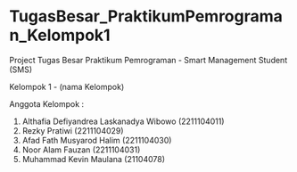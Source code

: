 # TugasBesar_PraktikumPemrograman_Kelompok1
Project Tugas Besar Praktikum Pemrograman - Smart Management Student (SMS)

Kelompok 1 - (nama Kelompok)

Anggota Kelompok :
1. Althafia Defiyandrea Laskanadya Wibowo (2211104011)
2. Rezky Pratiwi (2211104029)
3. Afad Fath Musyarod Halim (2211104030)
4. Noor Alam Fauzan (2211104031)
5. Muhammad Kevin Maulana (21104078)
